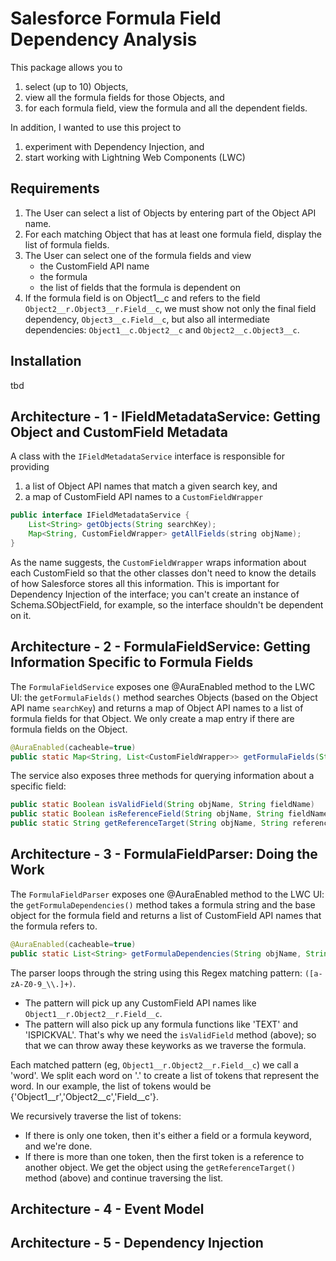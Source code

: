 # Salesforce Formula Field Dependency Analysis

This package allows you to 
1. select (up to 10) Objects,
2. view all the formula fields for those Objects, and
3. for each formula field, view the formula and all the dependent fields. 

In addition, I wanted to  use this project to 
1. experiment with Dependency Injection, and
2. start working with Lightning Web Components (LWC)

## Requirements
1. The User can select a list of Objects by entering part of the Object API name.
2. For each matching Object that has at least one formula field, display the list of formula fields.
3. The User can select one of the formula fields and view
    - the CustomField API name
    - the formula
    - the list of fields that the formula is dependent on
4. If the formula field is on Object1__c and refers to the field `Object2__r.Object3__r.Field__c`, we must show not only the final field dependency, `Object3__c.Field__c`, but also all intermediate dependencies: `Object1__c.Object2__c` and `Object2__c.Object3__c`.

## Installation

tbd

## Architecture - 1 - IFieldMetadataService: Getting Object and CustomField Metadata

A class with the `IFieldMetadataService` interface is responsible for providing
1. a list of Object API names that match a given search key, and 
2. a map of CustomField API names to a `CustomFieldWrapper`

```java
public interface IFieldMetadataService {
    List<String> getObjects(String searchKey);
    Map<String, CustomFieldWrapper> getAllFields(string objName);
}
```

As the name suggests, the `CustomFieldWrapper` wraps information about each CustomField so that the other classes don't need to know the details of how Salesforce stores all this information. This is important for Dependency Injection of the interface; you can't create an instance of Schema.SObjectField, for example, so the interface shouldn't be dependent on it.
 
## Architecture - 2 - FormulaFieldService: Getting Information Specific to Formula Fields

The `FormulaFieldService` exposes one @AuraEnabled method to the LWC UI: the `getFormulaFields()` method searches Objects (based on the Object API name `searchKey`) and returns a map of Object API names to a list of formula fields for that Object. We only create a map entry if there are formula fields on the Object.

```Java
@AuraEnabled(cacheable=true)
public static Map<String, List<CustomFieldWrapper>> getFormulaFields(String searchKey)
```

The service also exposes three methods for querying information about a specific field:
```Java
public static Boolean isValidField(String objName, String fieldName) 
public static Boolean isReferenceField(String objName, String fieldName) 
public static String getReferenceTarget(String objName, String referenceFieldName) 
```

## Architecture - 3 - FormulaFieldParser: Doing the Work

The `FormulaFieldParser` exposes one @AuraEnabled method to the LWC UI: the `getFormulaDependencies()` method takes a formula string and the base object for the formula field and returns a list of CustomField API names that the formula refers to.

```java
@AuraEnabled(cacheable=true)
public static List<String> getFormulaDependencies(String objName, String calculatedFormula) {
```

The parser loops through the string using this Regex matching pattern: `([a-zA-Z0-9_\\.]+)`.
- The pattern will pick up any CustomField API names like `Object1__r.Object2__r.Field__c`.
- The pattern will also pick up any formula functions like 'TEXT' and 'ISPICKVAL'. That's why we need the `isValidField` method (above); so that we can throw away these keyworks as we traverse the formula.

Each matched pattern (eg, `Object1__r.Object2__r.Field__c`) we call a 'word'. We split each word on '.' to create a list of tokens that represent the word. In our example, the list of tokens would be {'Object1__r','Object2__c','Field__c'}.

We recursively traverse the list of tokens:
- If there is only one token, then it's either a field or a formula keyword, and we're done.
- If there is more than one token, then the first token is a reference to another object. We get the object using the `getReferenceTarget()` method (above) and continue traversing the list.

## Architecture - 4 - Event Model

## Architecture - 5 - Dependency Injection

